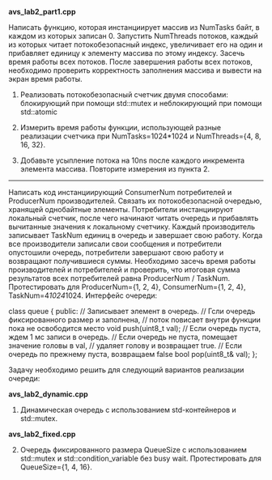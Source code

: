 __avs_lab2_part1.cpp__

Написать функцию, которая инстанциирует массив из NumTasks байт, в каждом из которых записан 0. Запустить NumThreads потоков, каждый из которых читает потокобезопасный индекс, увеличивает его на один и прибавляет единицу к элементу массива по этому индексу. Засечь время работы всех потоков. После завершения работы всех потоков, необходимо проверить корректность заполнения массива и вывести на экран время работы.

1. Реализовать потокобезопасный счетчик двумя способами: блокирующий при помощи std::mutex и неблокирующий при помощи std::atomic

2. Измерить время работы функции, использующей разные реализации счетчика при NumTasks=1024*1024 и NumThreads={4, 8, 16, 32}.

3. Добавьте усыпление потока на 10ns после каждого инкремента элемента массива. Повторите измерения из пункта 2.


***************************************************************************************************************************************************
Написать код инстанциирующий ConsumerNum потребителей и ProducerNum производителей. Связать их потокобезопасной очередью, хранящей однобайтные элементы. Потребители инстанциируют локальный счетчик, после чего начинают читать очередь и прибавлять вычитанные значения к локальному счетчику. Каждый производитель записывает TaskNum единиц в очередь и завершает свою работу. Когда все производители записали свои сообщения и потребители опустошили очередь, потребители завершают свою работу и возвращают получившиеся суммы. Необходимо засечь время работы производителей и потребителей и проверить, что итоговая сумма результатов всех потребителей равна ProducerNum / TaskNum.
Протестировать для ProducerNum={1, 2, 4}, ConsumerNum={1, 2, 4}, TaskNum=4*1024*1024.
Интерфейс очереди:

class queue
{
  public:
    // Записывает элемент в очередь.
    // Гсли очередь фиксированного размер и заполнена,
    // поток повисает внутри функции пока не освободится место
    void push(uint8_t val);
    // Если очередь пуста, ждем 1 мс записи в очередь.
    // Если очередь не пуста, помещает значение головы в val,
    // удаляет голову и возвращает true.
    // Если очередь по прежнему пуста, возвращаем false
  bool pop(uint8_t& val);
};

Задачу необходимо решить для следующий вариантов реализации очереди:

__avs_lab2_dynamic.cpp__
1. Динамическая очередь с использованием std-контейнеров и std::mutex.

__avs_lab2_fixed.cpp__

2. Очередь фиксированного размера QueueSize с использованием std::mutex и std::condition_variable без busy wait. Протестировать для QueueSize={1, 4, 16}.
